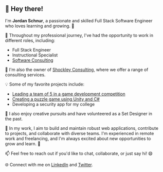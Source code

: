 
## 👋 Hey there!
I'm **Jordan Schnur**, a passionate and skilled Full Stack Software Engineer who loves learning and growing. 🚀

🏢 Throughout my professional journey, I've had the opportunity to work in different roles, including:
-   Full Stack Engineer
-   Instructional Specialist
-   [Software Consulting](https://github.com/ShockleyConsultingLimited)

💼 I'm also the owner of [Shockley Consulting](https://shockley.consulting/), where we offer a range of consulting services.

💡 Some of my favorite projects include:

-   [Leading a team of 5 in a game development competition](https://itch.io/jam/gmtk-2021/rate/1086650)
-   [Creating a puzzle game using Unity and C#](https://game-jam-peeps.itch.io/arc-of-time)
-   Developing a security app for my college

🎨 I also enjoy creative pursuits and have volunteered as a Set Designer in the past.

💼 In my work, I aim to build and maintain robust web applications, contribute to projects, and collaborate with diverse teams. I'm experienced in remote work and freelancing, and I'm always excited about new opportunities to grow and learn. 🌱

📫 Feel free to reach out if you'd like to chat, collaborate, or just say hi! 😄

🌐 Connect with me on [LinkedIn](https://www.linkedin.com/in/jordan-schnur/) and [Twitter](https://twitter.com/jordan_schnur).
